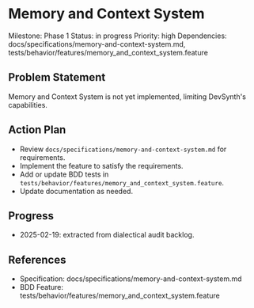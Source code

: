 # Memory and Context System
Milestone: Phase 1
Status: in progress
Priority: high
Dependencies: docs/specifications/memory-and-context-system.md, tests/behavior/features/memory_and_context_system.feature

## Problem Statement
Memory and Context System is not yet implemented, limiting DevSynth's capabilities.


## Action Plan
- Review `docs/specifications/memory-and-context-system.md` for requirements.
- Implement the feature to satisfy the requirements.
- Add or update BDD tests in `tests/behavior/features/memory_and_context_system.feature`.
- Update documentation as needed.

## Progress
- 2025-02-19: extracted from dialectical audit backlog.

## References
- Specification: docs/specifications/memory-and-context-system.md
- BDD Feature: tests/behavior/features/memory_and_context_system.feature
